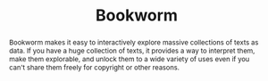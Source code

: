 ---
done: 'FALSE'
pid: bookworm
title: Bookworm
category: Software
cohort_year:
tagline:
abstract: 'Bookworm makes it easy to interactively explore massive collections of
  texts as data. If you have a huge collection of texts, it provides a way to interpret
  them, make them explorable, and unlock them to a wide variety of uses even if you
  can''t share them freely for copyright or other reasons. '
limerick:
pis: schmidt
link: https://github.com/Bookworm-project
local_image:
original_img:
layout: project
---